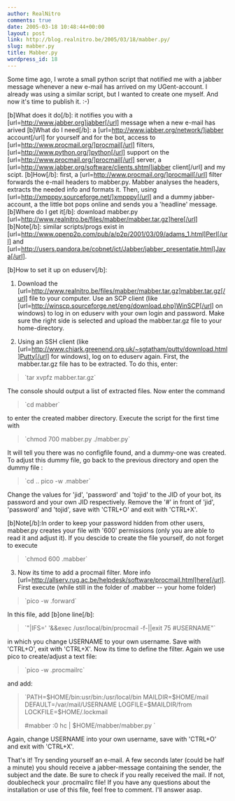 ```yaml
---
author: RealNitro
comments: true
date: 2005-03-18 10:48:44+00:00
layout: post
link: http://blog.realnitro.be/2005/03/18/mabber.py/
slug: mabber.py
title: Mabber.py
wordpress_id: 18
---
```


Some time ago, I wrote a small python script that notified me with a jabber message whenever a new e-mail has arrived on my UGent-account. I already was using a similar script, but I wanted to create one myself. And now it's time to publish it. :-) 

[b]What does it do[/b]: it notifies you with a [url=http://www.jabber.org]jabber[/url] message when a new e-mail has arived
[b]What do I need[/b]: a [url=http://www.jabber.org/network/]jabber account[/url] for yourself and for the bot, access  to [url=http://www.procmail.org/]procmail[/url] filters, [url=http://www.python.org/]python[/url] support on the [url=http://www.procmail.org/]procmail[/url] server, a [url=http://www.jabber.org/software/clients.shtml]jabber client[/url] and my scipt.
[b]How[/b]: first, a [url=http://www.procmail.org/]procmail[/url] filter forwards the e-mail headers to mabber.py. Mabber analyses the headers, extracts the needed info and formats it. Then, using [url=http://xmpppy.sourceforge.net/]xmpppy[/url] and a dummy jabber-account, a the little bot pops online and sends you a 'headline' message.
[b]Where do I get it[/b]: download mabber.py [url=http://www.realnitro.be/files/mabber/mabber.tar.gz]here[/url]
[b]Note[/b]: similar scripts/progs exist in [url=http://www.openp2p.com/pub/a/p2p/2001/03/09/adams_1.html]Perl[/url] and [url=http://users.pandora.be/cobnet/ict/Jabber/jabber_presentatie.html]Java[/url].

[b]How to set it up on eduserv[/b]:
1) Download the [url=http://www.realnitro.be/files/mabber/mabber.tar.gz]mabber.tar.gz[/url] file to your computer. Use an SCP client (like [url=http://winscp.sourceforge.net/eng/download.php]WinSCP[/url] on windows) to log in on eduserv with your own login and password. Make sure the right side is selected and upload the mabber.tar.gz file to your home-directory.

2) Using an SSH client (like [url=http://www.chiark.greenend.org.uk/~sgtatham/putty/download.html]Putty[/url] for windows), log on to eduserv again. First, the mabber.tar.gz file has to be extracted. To do this, enter: 

<blockquote>`tar xvpfz mabber.tar.gz`</blockquote>

The console should output a list of extracted files. Now enter the command

<blockquote>`cd mabber`</blockquote>

to enter the created mabber directory. Execute the script for the first time with

<blockquote>`chmod 700 mabber.py
./mabber.py`</blockquote>

It will tell you there was no configfile found, and a dummy-one was created. To adjust this dummy file, go back to the previous directory and open the dummy file :

<blockquote>`cd ..
pico -w .mabber`</blockquote>


Change the values for 'jid', 'password' and 'tojid' to the JID of your bot, its password and your own JID respectively. Remove the '#' in front of 'jid', 'password' and 'tojid', save with 'CTRL+O' and exit with 'CTRL+X'.

[b]Note[/b]:In order to keep your password hidden from other users, mabber.py creates your file with '600' permissions (only you are able to read it and adjust it). If you descide to create the file yourself, do not forget to execute

<blockquote>`chmod 600 .mabber`</blockquote>



3) Now its time to add a procmail filter. More info [url=http://allserv.rug.ac.be/helpdesk/software/procmail.html]here[/url]. First execute (while still in the folder of .mabber -- your home folder)

<blockquote>`pico -w .forward`</blockquote>

In this file, add [b]one line[/b]:

<blockquote>`"|IFS=' '&&exec /usr/local/bin/procmail -f-||exit 75 #USERNAME"`</blockquote>

in which you change USERNAME to your own username. Save with 'CTRL+O', exit with 'CTRL+X'. Now its time to define the filter. Again we use pico to create/adjust a text file:

<blockquote>`pico -w .procmailrc`</blockquote>

and add:

<blockquote>`PATH=$HOME/bin:usr/bin:/usr/local/bin
MAILDIR=$HOME/mail
DEFAULT=/var/mail/USERNAME
LOGFILE=$MAILDIR/from
LOCKFILE=$HOME/.lockmail

#mabber
:0 hc
| $HOME/mabber/mabber.py
`</blockquote>

Again, change USERNAME into your own username, save with 'CTRL+O' and exit with 'CTRL+X'.

That's it! Try sending yourself an e-mail. A few seconds later (could be half a minute) you should receive a jabber-message containing the sender, the subject and the date. Be sure to check if you really received the mail. If not, doublecheck your .procmailrc file! If you have any questions about the installation or use of this file, feel free to comment. I'll answer asap.
